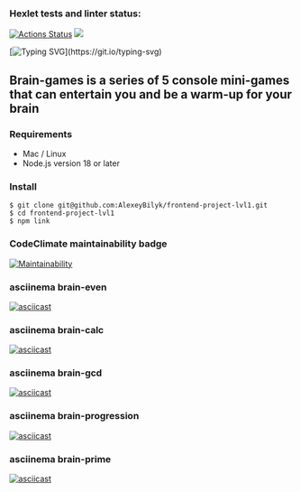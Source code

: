### Hexlet tests and linter status:
[![Actions Status](https://github.com/AlexeyBilyk/frontend-project-lvl1/workflows/hexlet-check/badge.svg)](https://github.com/AlexeyBilyk/frontend-project-lvl1/actions)
<a href="https://codeclimate.com/github/AlexeyBilyk/frontend-project-lvl1/maintainability"><img src="https://api.codeclimate.com/v1/badges/bf690bd0254251b90278/maintainability" /></a>

[![Typing SVG](https://readme-typing-svg.herokuapp.com?color=%2336BCF7&lines=Hello+how+are+you+?)](https://git.io/typing-svg)

## Brain-games is a series of 5 console mini-games that can entertain you and be a warm-up for your brain

### Requirements

- Mac / Linux
- Node.js version 18 or later

### Install

```
$ git clone git@github.com:AlexeyBilyk/frontend-project-lvl1.git
$ cd frontend-project-lvl1
$ npm link
```

### CodeClimate maintainability badge
[![Maintainability](https://api.codeclimate.com/v1/badges/bf690bd0254251b90278/maintainability)](https://codeclimate.com/github/AlexeyBilyk/frontend-project-lvl1/maintainability)

### asciinema brain-even
[![asciicast](https://asciinema.org/a/33x6Z8tSi5RaILZ0aLFYy2R8o.svg)](https://asciinema.org/a/33x6Z8tSi5RaILZ0aLFYy2R8o)

### asciinema brain-calc
[![asciicast](https://asciinema.org/a/35B3EZo2vgwoksJeak6lKwAc7.svg)](https://asciinema.org/a/35B3EZo2vgwoksJeak6lKwAc7)

### asciinema brain-gcd
[![asciicast](https://asciinema.org/a/sXF3D8TAPxBrUhCK5nJZXQNK4.svg)](https://asciinema.org/a/sXF3D8TAPxBrUhCK5nJZXQNK4)

### asciinema brain-progression
[![asciicast](https://asciinema.org/a/VYVoarTnB3TTbmgv1MGWrkJHy.svg)](https://asciinema.org/a/VYVoarTnB3TTbmgv1MGWrkJHy)

### asciinema brain-prime
[![asciicast](https://asciinema.org/a/a6gJ5noTeeoqfyl6M295l2EwB.svg)](https://asciinema.org/a/a6gJ5noTeeoqfyl6M295l2EwB)